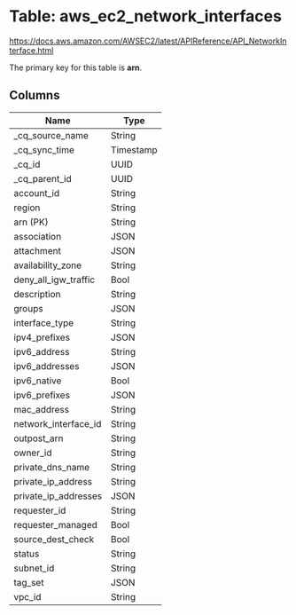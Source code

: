 # Table: aws_ec2_network_interfaces

https://docs.aws.amazon.com/AWSEC2/latest/APIReference/API_NetworkInterface.html

The primary key for this table is **arn**.


## Columns
| Name          | Type          |
| ------------- | ------------- |
|_cq_source_name|String|
|_cq_sync_time|Timestamp|
|_cq_id|UUID|
|_cq_parent_id|UUID|
|account_id|String|
|region|String|
|arn (PK)|String|
|association|JSON|
|attachment|JSON|
|availability_zone|String|
|deny_all_igw_traffic|Bool|
|description|String|
|groups|JSON|
|interface_type|String|
|ipv4_prefixes|JSON|
|ipv6_address|String|
|ipv6_addresses|JSON|
|ipv6_native|Bool|
|ipv6_prefixes|JSON|
|mac_address|String|
|network_interface_id|String|
|outpost_arn|String|
|owner_id|String|
|private_dns_name|String|
|private_ip_address|String|
|private_ip_addresses|JSON|
|requester_id|String|
|requester_managed|Bool|
|source_dest_check|Bool|
|status|String|
|subnet_id|String|
|tag_set|JSON|
|vpc_id|String|